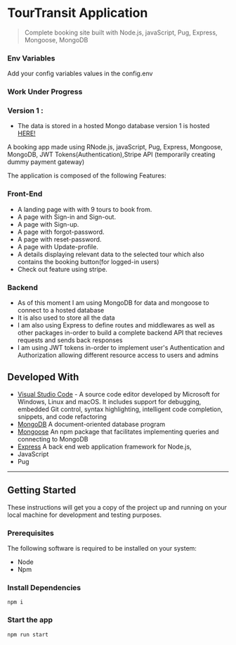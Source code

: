 # TourTransit Application

> Complete booking site built with Node.js, javaScript, Pug, Express, Mongoose, MongoDB

### Env Variables

Add your config variables values in the config.env

### Work Under Progress

### Version 1 :
* The data is stored in a hosted Mongo database
version 1 is hosted [HERE!](https://tour-transit.herokuapp.com/)

A booking app made using RNode.js, javaScript, Pug, Express, Mongoose, MongoDB, JWT Tokens(Authentication),Stripe API (temporarily creating dummy payment gateway)

The application is composed of the following Features:

### Front-End
* A landing page with with 9 tours to book from.
* A page with Sign-in and Sign-out.
* A page with Sign-up.
* A page with forgot-password.
* A page with reset-password.
* A page with Update-profile.
* A details displaying relevant data to the selected tour which also contains the booking button(for logged-in users)
* Check out feature using stripe. 


### Backend

* As of this moment I am using MongoDB for data and mongoose to connect to a hosted database
* It is also used to store all the data 
* I am also using Express to define routes and middlewares as well as other packages in-order to build a complete backend API that recieves requests and sends back responses
* I am using JWT tokens in-order to implement user's Authentication and Authorization allowing different resource access to users and admins

## Developed With

* [Visual Studio Code](https://code.visualstudio.com/) - A source code editor developed by Microsoft for Windows, Linux and macOS. It includes support for debugging, embedded Git control, syntax highlighting, intelligent code completion, snippets, and code refactoring
* [MongoDB](https://www.mongodb.com/) A document-oriented database program
* [Mongoose](https://mongoosejs.com/) An npm package that facilitates implementing queries and connecting to MongoDB
* [Express](https://expressjs.com/) A back end web application framework for Node.js,
* JavaScript
* Pug

---


## Getting Started

These instructions will get you a copy of the project up and running on your local machine for development and testing purposes.

### Prerequisites

The following software is required to be installed on your system:
* Node
* Npm


### Install Dependencies 
```
npm i
```
### Start the app
```
npm run start
```
